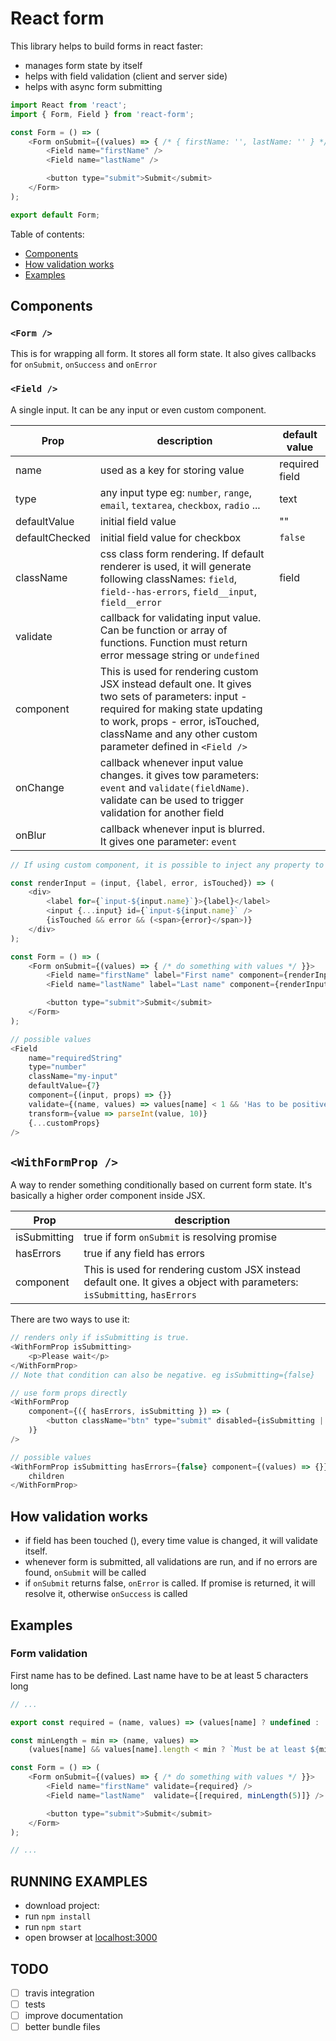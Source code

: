 # React form

This library helps to build forms in react faster:
* manages form state by itself
* helps with field validation (client and server side)
* helps with async form submitting

```javascript
import React from 'react';
import { Form, Field } from 'react-form';

const Form = () => (
	<Form onSubmit={(values) => { /* { firstName: '', lastName: '' } */ }}>
		<Field name="firstName" />
		<Field name="lastName" />

		<button type="submit">Submit</submit>
	</Form>
);

export default Form;
```

Table of contents:
* [Components](#components)
* [How validation works](#how-validation-works)
* [Examples](#examples)


## Components

### `<Form />`
This is for wrapping all form. It stores all form state. It also gives callbacks for `onSubmit`, `onSuccess` and `onError`

### `<Field />`
A single input. It can be any input or even custom component.

| Prop | description | default value |
|------|-------------|---------------|
| name | used as a key for storing value | required field
| type | any input type eg: `number`, `range`, `email`, `textarea`, `checkbox`, `radio` ... | text
| defaultValue | initial field value | ""
| defaultChecked | initial field value for checkbox | `false`
| className | css class form rendering. If default renderer is used, it will generate following classNames: `field`, `field--has-errors`, `field__input`, `field__error` | field |
| validate | callback for validating input value. Can be function or array of functions. Function must return error message string or `undefined` |
| component | This is used for rendering custom JSX instead default one. It gives two sets of parameters: input - required for making state updating to work,  props - error, isTouched, className and any other custom parameter defined in `<Field />` |
| onChange | callback whenever input value changes. it gives tow parameters: `event` and `validate(fieldName)`. validate can be used to trigger validation for another field |
| onBlur | callback whenever input is blurred. It gives one parameter: `event` |

```javascript
// If using custom component, it is possible to inject any property to component

const renderInput = (input, {label, error, isTouched}) => (
	<div>
		<label for={`input-${input.name}`}>{label}</label>
		<input {...input} id={`input-${input.name}` />
		{isTouched && error && (<span>{error}</span>)}
	</div>
);

const Form = () => (
	<Form onSubmit={(values) => { /* do something with values */ }}>
		<Field name="firstName" label="First name" component={renderInput} />
		<Field name="lastName" label="Last name" component={renderInput} />

		<button type="submit">Submit</submit>
	</Form>
);
```

```javascript
// possible values
<Field
	name="requiredString"
	type="number"
	className="my-input"
	defaultValue={7}
	component={(input, props) => {}}
	validate={(name, values) => values[name] < 1 && 'Has to be positive integer'}
	transform={value => parseInt(value, 10)}
	{...customProps}
/>
```


## `<WithFormProp />`
A way to render something conditionally based on current form state. It's basically a higher order component inside JSX.

| Prop | description |
|------|-------------|
| isSubmitting | true if form `onSubmit` is resolving promise |
| hasErrors | true if any field has errors |
| component |  This is used for rendering custom JSX instead default one. It gives a object with parameters: `isSubmitting`, `hasErrors` |

There are two ways to use it:

```javascript
// renders only if isSubmitting is true.
<WithFormProp isSubmitting>
	<p>Please wait</p>
</WithFormProp>
// Note that condition can also be negative. eg isSubmitting={false}
```

```javascript
// use form props directly
<WithFormProp
	component={({ hasErrors, isSubmitting }) => (
		<button className="btn" type="submit" disabled={isSubmitting || hasErrors}>Send</button>
	)}
/>
```

```javascript
// possible values
<WithFormProp isSubmitting hasErrors={false} component={(values) => {}}>
	children
</WithFormProp>
```

## How validation works

* if field has been touched (), every time value is changed, it will validate itself.
* whenever form is submitted, all validations are run, and if no errors are found, `onSubmit` will be called
* if `onSubmit` returns false, `onError` is called. If promise is returned, it will resolve it, otherwise `onSuccess` is called


## Examples

### Form validation

First name has to be defined. Last name have to be at least 5 characters long
```javascript
// ...

export const required = (name, values) => (values[name] ? undefined : 'Field is required');

const minLength = min => (name, values) =>
	(values[name] && values[name].length < min ? `Must be at least ${min} characters` : undefined);

const Form = () => (
	<Form onSubmit={(values) => { /* do something with values */ }}>
		<Field name="firstName" validate={required} />
		<Field name="lastName"  validate={[required, minLength(5)]} />

		<button type="submit">Submit</submit>
	</Form>
);

// ...
```


## RUNNING EXAMPLES
* download project:
* run `npm install`
* run `npm start`
* open browser at [localhost:3000](http://localhost:3000)

## TODO
- [ ]  travis integration
- [ ]  tests
- [ ]  improve documentation
- [ ]  better bundle files